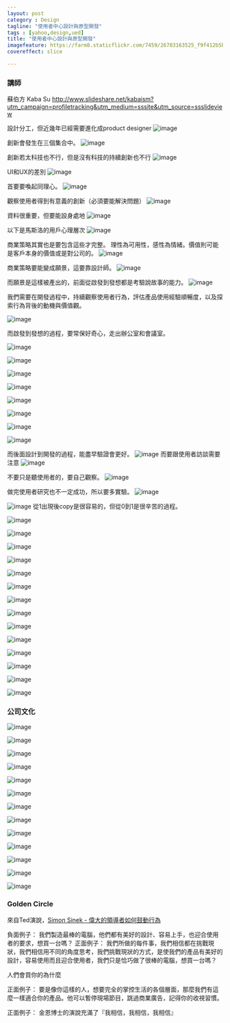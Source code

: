 ```yaml
---
layout: post
category : Design
tagline: "使用者中心設計與原型開發"
tags : [yahoo,design,ued]
title: "使用者中心設計與原型開發"
imagefeature: https://farm8.staticflickr.com/7459/26783163525_f9f412b5be_o.jpg
covereffect: slice

---
```


### 講師
蘇伯方 Kaba Su
http://www.slideshare.net/kabaism?utm_campaign=profiletracking&utm_medium=sssite&utm_source=ssslideview

設計分工，但近幾年已經需要進化成product designer
![image](https://farm2.staticflickr.com/1624/26663252091_03db4ecdda_o.png)

創新會發生在三個集合中。
![image](https://farm2.staticflickr.com/1558/26125731393_cef1ae8484_o.png)

創新若太科技也不行，但是沒有科技的持續創新也不行
![image](https://farm2.staticflickr.com/1649/26456917230_ecf98228b5_o.png)


UI和UX的差別
![image](https://farm2.staticflickr.com/1635/26703080356_f46b98a1e1_o.png)

首要要喚起同理心。
![image](https://farm2.staticflickr.com/1524/26663063321_156df33ee9_o.png)

觀察使用者得到有意義的創新（必須要能解決問題）
![image](https://farm2.staticflickr.com/1712/26703541966_de8c732eea_o.png)

資料很重要，但要能設身處地
![image](https://farm2.staticflickr.com/1623/26729112195_ed4a2f3087_o.png)

以下是馬斯洛的用戶心理層次
![image](https://farm2.staticflickr.com/1702/26125435043_34bd15a2f8_o.png)

商業策略其實也是要包含這些才完整。
理性為可用性，感性為情緒。價值則可能是客戶本身的價值或是對公司的。
![image](https://farm2.staticflickr.com/1639/26125446263_5578a9e2da_o.png)

商業策略要能變成願景，這要靠設計師。
![image](https://farm2.staticflickr.com/1495/26122771494_7950bf3487_o.png)

而願景是這樣被產出的，前面從啟發到發想都是考驗說故事的能力。
![image](https://farm2.staticflickr.com/1643/26122785994_560ef98918_o.png)

我們需要在開發過程中，持續觀察使用者行為，評估產品使用經驗順暢度，以及探索行為背後的動機與價值觀。

![image](https://farm2.staticflickr.com/1555/26729232275_e51ba57c93_o.png)

而啟發到發想的過程，要常保好奇心，走出辦公室和會議室。

![image](https://farm2.staticflickr.com/1597/26729573235_c656dfa16c_o.png)


![image](https://farm2.staticflickr.com/1660/26456999250_02ca6ae32d_o.png)

![image](https://farm2.staticflickr.com/1672/26457007340_00a8984a91_o.png)

![image](https://farm2.staticflickr.com/1565/26125858903_f46b66d41b_o.png)

![image](https://farm2.staticflickr.com/1674/26125872333_1f8ac04ed0_o.png)

![image](https://farm2.staticflickr.com/1624/26457030520_78186ce098_o.png)

![image](https://farm2.staticflickr.com/1622/26457046570_7872390192_o.png)


![image](https://farm2.staticflickr.com/1446/26125903583_a275333783_o.png)

而後面設計到開發的過程，能盡早驗證會更好。
![image](https://farm2.staticflickr.com/1553/26456736370_be71c3fcd9_o.png)
而要跟使用者訪談需要注意
![image](https://farm2.staticflickr.com/1661/26125592923_363509f5b6_o.png)

不要只是聽使用者的，要自己觀察。
![image](https://farm2.staticflickr.com/1577/26456768880_0dc03a4a90_o.png)

做完使用者研究也不一定成功，所以要多實驗。
![image](https://farm2.staticflickr.com/1623/26125611453_85d4d2afb1_o.png)


![image](https://farm2.staticflickr.com/1462/26126748873_a2739ce40c_o.png)
從1出現後copy是很容易的，但從0到1是很辛苦的過程。

![image](https://farm2.staticflickr.com/1645/26126764393_c2bccbf2f8_o.png)


![image](https://farm2.staticflickr.com/1449/26124257574_b162decedc_o.png)

![image](https://farm2.staticflickr.com/1642/26124288544_c063113ee2_o.png)

![image](https://farm2.staticflickr.com/1591/26124302154_c09fab3538_o.png)

![image](https://farm2.staticflickr.com/1463/26704676696_e5b2c2e233_o.png)

![image](https://farm2.staticflickr.com/1505/26730655095_116519334f_o.png)

![image](https://farm2.staticflickr.com/1540/26637502242_351bc22971_o.png)


![image](https://farm2.staticflickr.com/1511/26637515262_ea68a2a4bb_o.png)

![image](https://farm2.staticflickr.com/1556/26124349134_8a907afe91_o.png)

![image](https://farm2.staticflickr.com/1498/26704727636_c6ac3d4037_o.png)

![image](https://farm2.staticflickr.com/1558/26126910263_00105d2c8b_o.png)

![image](https://farm2.staticflickr.com/1598/26730710525_ea1384ee3c_o.png)

![image](https://farm2.staticflickr.com/1469/26126942863_cc06b9ea68_o.png)


![image](https://farm2.staticflickr.com/1623/26730727875_7f3841cbfd_o.png)


### 公司文化
![image](https://farm2.staticflickr.com/1655/26730768095_50d8631d48_o.png)

![image](https://farm2.staticflickr.com/1502/26458200660_169aa20757_o.png)


![image](https://farm2.staticflickr.com/1494/26127011663_7e46d49697_o.png)

![image](https://farm2.staticflickr.com/1676/26637622792_de3826d408_o.png)

![image](https://farm2.staticflickr.com/1643/26704820976_aa2f851739_o.png)

![image](https://farm2.staticflickr.com/1599/26637637512_da15e92fd8_o.png)

![image](https://farm2.staticflickr.com/1566/26730811125_82642a667d_o.png)

![image](https://farm2.staticflickr.com/1630/26664609561_6140b97e64_o.png)

![image](https://farm2.staticflickr.com/1491/26730837625_65290f649f_o.png)

![image](https://farm8.staticflickr.com/7458/26784851175_c69340acae_o.png)

![image](https://farm8.staticflickr.com/7143/26691128272_417911bb7b_o.png)

![image](https://farm8.staticflickr.com/7418/26181197053_05bc43d705_o.png)


![image](https://farm8.staticflickr.com/7006/26760274166_5b01f1e976_o.png)

### Golden Circle
來自Ted演說，[Simon Sinek - 偉大的領導者如何鼓動行為](https://www.youtube.com/watch?v=sZw8a8y85BU) 


負面例子：
我們製造最棒的電腦，他們都有美好的設計、容易上手，也迎合使用者的要求，想買一台嗎？
正面例子：
我們所做的每件事，我們相信都在挑戰現狀，我們相信用不同的角度思考，我們挑戰現狀的方式，是使我們的產品有美好的設計，容易使用而且迎合使用者，我們只是恰巧做了很棒的電腦，想買一台嗎？

人們會買你的為什麼

正面例子：
要是像你這樣的人，想要完全的掌控生活的各個層面，那麼我們有這麼一樣適合你的產品。他可以暫停現場節目，跳過商業廣告，記得你的收視習慣。

正面例子：
金恩博士的演說充滿了『我相信，我相信，我相信』

